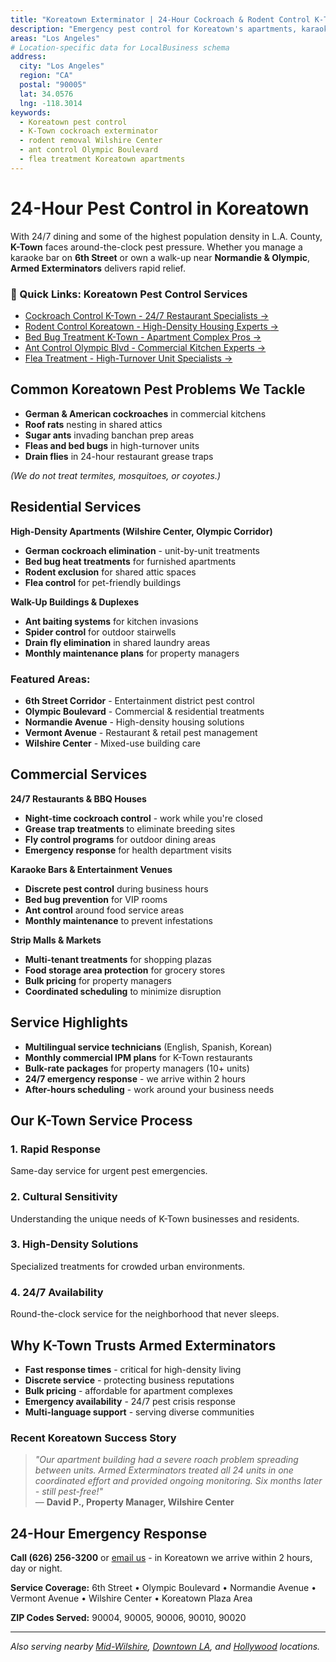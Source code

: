 ```yaml
---
title: "Koreatown Exterminator | 24-Hour Cockroach & Rodent Control K-Town"
description: "Emergency pest control for Koreatown's apartments, karaoke bars, and late-night eateries. Roaches, rats, ants, and fleas eliminated fast."
areas: "Los Angeles"
# Location-specific data for LocalBusiness schema
address:
  city: "Los Angeles"
  region: "CA"
  postal: "90005"
  lat: 34.0576
  lng: -118.3014
keywords:
  - Koreatown pest control
  - K-Town cockroach exterminator
  - rodent removal Wilshire Center
  - ant control Olympic Boulevard
  - flea treatment Koreatown apartments
---
```


# 24-Hour Pest Control in **Koreatown**

With 24/7 dining and some of the highest population density in L.A. County, **K-Town** faces around-the-clock pest pressure. Whether you manage a karaoke bar on **6th Street** or own a walk-up near **Normandie & Olympic**, **Armed Exterminators** delivers rapid relief.

<div class="location-services-box">
<h3>🎯 Quick Links: Koreatown Pest Control Services</h3>
<ul>
<li><a href="/roach-control-koreatown/">Cockroach Control K-Town - 24/7 Restaurant Specialists <span class="arrow">→</span></a></li>
<li><a href="/rodent-control-koreatown/">Rodent Control Koreatown - High-Density Housing Experts <span class="arrow">→</span></a></li>
<li><a href="/bed-bug-treatment-koreatown/">Bed Bug Treatment K-Town - Apartment Complex Pros <span class="arrow">→</span></a></li>
<li><a href="/ant-control-koreatown/">Ant Control Olympic Blvd - Commercial Kitchen Experts <span class="arrow">→</span></a></li>
<li><a href="/flea-treatment-koreatown/">Flea Treatment - High-Turnover Unit Specialists <span class="arrow">→</span></a></li>
</ul>
</div>

## Common Koreatown Pest Problems We Tackle

* **German & American cockroaches** in commercial kitchens  
* **Roof rats** nesting in shared attics  
* **Sugar ants** invading banchan prep areas  
* **Fleas and bed bugs** in high-turnover units  
* **Drain flies** in 24-hour restaurant grease traps

*(We do not treat termites, mosquitoes, or coyotes.)*

## Residential Services

**High-Density Apartments (Wilshire Center, Olympic Corridor)**
* **German cockroach elimination** - unit-by-unit treatments
* **Bed bug heat treatments** for furnished apartments
* **Rodent exclusion** for shared attic spaces
* **Flea control** for pet-friendly buildings

**Walk-Up Buildings & Duplexes**
* **Ant baiting systems** for kitchen invasions
* **Spider control** for outdoor stairwells
* **Drain fly elimination** in shared laundry areas
* **Monthly maintenance plans** for property managers

### Featured Areas:
* **6th Street Corridor** - Entertainment district pest control
* **Olympic Boulevard** - Commercial & residential treatments
* **Normandie Avenue** - High-density housing solutions
* **Vermont Avenue** - Restaurant & retail pest management
* **Wilshire Center** - Mixed-use building care

## Commercial Services

**24/7 Restaurants & BBQ Houses**
* **Night-time cockroach control** - work while you're closed
* **Grease trap treatments** to eliminate breeding sites
* **Fly control programs** for outdoor dining areas
* **Emergency response** for health department visits

**Karaoke Bars & Entertainment Venues**
* **Discrete pest control** during business hours
* **Bed bug prevention** for VIP rooms
* **Ant control** around food service areas
* **Monthly maintenance** to prevent infestations

**Strip Malls & Markets**
* **Multi-tenant treatments** for shopping plazas
* **Food storage area protection** for grocery stores
* **Bulk pricing** for property managers
* **Coordinated scheduling** to minimize disruption

## Service Highlights

* **Multilingual service technicians** (English, Spanish, Korean)  
* **Monthly commercial IPM plans** for K-Town restaurants  
* **Bulk-rate packages** for property managers (10+ units)  
* **24/7 emergency response** - we arrive within 2 hours
* **After-hours scheduling** - work around your business needs

## Our K-Town Service Process

### 1. **Rapid Response**
Same-day service for urgent pest emergencies.

### 2. **Cultural Sensitivity**
Understanding the unique needs of K-Town businesses and residents.

### 3. **High-Density Solutions**
Specialized treatments for crowded urban environments.

### 4. **24/7 Availability**
Round-the-clock service for the neighborhood that never sleeps.

## Why K-Town Trusts Armed Exterminators

* **Fast response times** - critical for high-density living
* **Discrete service** - protecting business reputations
* **Bulk pricing** - affordable for apartment complexes
* **Emergency availability** - 24/7 pest crisis response
* **Multi-language support** - serving diverse communities

### Recent Koreatown Success Story

> *"Our apartment building had a severe roach problem spreading between units. Armed Exterminators treated all 24 units in one coordinated effort and provided ongoing monitoring. Six months later - still pest-free!"*  
> — **David P., Property Manager, Wilshire Center**

## 24-Hour Emergency Response

**Call (626) 256-3200** or [email us](mailto:armedex@sbcglobal.net) - in Koreatown we arrive within 2 hours, day or night.

**Service Coverage:** 6th Street • Olympic Boulevard • Normandie Avenue • Vermont Avenue • Wilshire Center • Koreatown Plaza Area

**ZIP Codes Served:** 90004, 90005, 90006, 90010, 90020

---

*Also serving nearby [Mid-Wilshire](/locations/mid-wilshire/), [Downtown LA](/locations/downtown-los-angeles/), and [Hollywood](/locations/hollywood/) locations.*